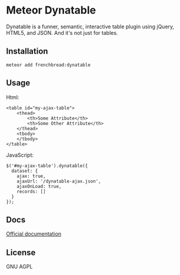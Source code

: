 # Meteor Dynatable

Dynatable is a funner, semantic, interactive table plugin using jQuery, HTML5, and JSON. And it's not just for tables.

## Installation

```
meteor add frenchbread:dynatable
```

## Usage

Html:

    <table id="my-ajax-table">
        <thead>
            <th>Some Attribute</th>
            <th>Some Other Attribute</th>
        </thead>
        <tbody>
        </tbody>
    </table>
    
JavaScript:

    $('#my-ajax-table').dynatable({
      dataset: {
        ajax: true,
        ajaxUrl: '/dynatable-ajax.json',
        ajaxOnLoad: true,
        records: []
      }
    });


## Docs

[Official documentation](http://www.dynatable.com/)

## License

GNU AGPL